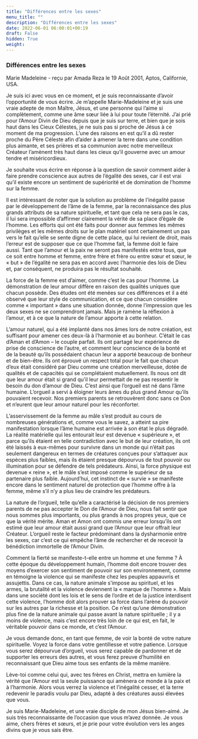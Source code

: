 ```yaml
---
title: "Différences entre les sexes"
menu_title: ""
description: "Différences entre les sexes"
date: 2022-06-01 06:00:01+00:19
draft: False
hidden: True
weight:
---
```

### Différences entre les sexes

Marie Madeleine - reçu par Amada Reza le 19 Août 2001, Aptos, Californie, USA.

Je suis ici avec vous en ce moment, et je suis reconnaissante d’avoir l’opportunité de vous écrire. Je m’appelle Marie-Madeleine et je suis une vraie adepte de mon Maître, Jésus, et une personne qui l’aime si complètement, comme une âme sœur liée à lui pour toute l’éternité. J’ai prié pour l’Amour Divin de Dieu depuis que je suis sur terre, et bien que je sois haut dans les Cieux Célestes, je ne suis pas si proche de Jésus à ce moment de ma progression. L’une des raisons en est qu’il a dû rester proche du Père Céleste afin d’aider à amener la terre dans une condition plus aimante, et ses prières et sa communion avec notre merveilleux Créateur l’amènent très haut dans les cieux qu’il gouverne avec un amour tendre et miséricordieux.

Je souhaite vous écrire en réponse à la question de savoir comment aider à faire prendre conscience aux autres de l’égalité des sexes, car il est vrai qu’il existe encore un sentiment de supériorité et de domination de l’homme sur la femme.

Il est intéressant de noter que la solution au problème de l’inégalité passe par le développement de l’âme de la femme, par la reconnaissance des plus grands attributs de sa nature spirituelle, et tant que cela ne sera pas le cas, il lui sera impossible d’affirmer clairement la vérité de sa place d’égale de l’homme. Les efforts qui ont été faits pour donner aux femmes les mêmes privilèges et les mêmes droits sur le plan matériel sont certainement un pas vers le fait qu’elle se sente digne de cette place, qui lui revient de droit, mais l’erreur est de supposer que ce que l’homme fait, la femme doit le faire aussi. Tant que l’amour et la paix ne seront pas manifestés entre tous, que ce soit entre homme et femme, entre frère et frère ou entre sœur et sœur, le « but » de l’égalité ne sera pas en accord avec l’harmonie des lois de Dieu et, par conséquent, ne produira pas le résultat souhaité.

La force de la femme est d’aimer, comme c’est le cas pour l’homme. La démonstration de leur amour diffère en raison des qualités uniques que chacun possède. Des études ont été menées sur ces différences et il a été observé que leur style de communication, et ce que chacun considère comme « important » dans une situation donnée, donne l’impression que les deux sexes ne se comprendront jamais. Mais je ramène la réflexion à l’amour, et à ce que la nature de l’amour apporte à cette relation.

L’amour naturel, qui a été implanté dans nos âmes lors de notre création, est suffisant pour amener ces deux-là à l’harmonie et au bonheur. C’était le cas d’Aman et d’Amon – le couple parfait. Ils ont partagé leur expérience de prise de conscience de l’autre, et comment leur conscience de la bonté et de la beauté qu’ils possédaient chacun leur a apporté beaucoup de bonheur et de bien-être. Ils ont éprouvé un respect total pour le fait que chacun d’eux était considéré par Dieu comme une création merveilleuse, dotée de qualités et de capacités qui se complétaient mutuellement. Ils nous ont dit que leur amour était si grand qu’il leur permettait de ne pas ressentir le besoin du don d’amour de Dieu. C’est ainsi que l’orgueil est né dans l’âme humaine. L’orgueil a servi à éloigner leurs âmes du plus grand Amour qu’ils pouvaient recevoir. Nos premiers parents se retrouvèrent donc sans ce Don et n’eurent que leur amour naturel pour les réconforter.

L’asservissement de la femme au mâle s’est produit au cours de nombreuses générations et, comme vous le savez, a atteint sa pire manifestation lorsque l’âme humaine est arrivée à son état le plus dégradé. La réalité matérielle qui les entourait leur est devenue « supérieure », et parce qu’ils étaient en telle contradiction avec le but de leur création, ils ont été laissés à eux-mêmes pour survivre dans un monde qui n’était pas seulement dangereux en termes de créatures conçues pour s’attaquer aux espèces plus faibles, mais ils étaient presque dépourvus de tout pouvoir ou illumination pour se défendre de tels prédateurs. Ainsi, la force physique est devenue « reine », et le mâle s’est imposé comme le supérieur de sa partenaire plus faible. Aujourd’hui, cet instinct de « survie » se manifeste encore dans le sentiment naturel de protection que l’homme offre à la femme, même s’il n’y a plus lieu de craindre les prédateurs.

La nature de l’orgueil, telle qu’elle a caractérisé la décision de nos premiers parents de ne pas accepter le Don de l’Amour de Dieu, nous fait sentir que nous sommes plus importants, ou plus grands à nos propres yeux, que ce que la vérité mérite. Aman et Amon ont commis une erreur lorsqu’ils ont estimé que leur amour était aussi grand que l’Amour que leur offrait leur Créateur. L’orgueil reste le facteur prédominant dans la dysharmonie entre les sexes, car c’est ce qui empêche l’âme de rechercher et de recevoir la bénédiction immortelle de l’Amour Divin.

Comment la fierté se manifeste-t-elle entre un homme et une femme ? À cette époque du développement humain, l’homme doit encore trouver des moyens d’exercer son sentiment de pouvoir sur son environnement, comme en témoigne la violence qui se manifeste chez les peuples appauvris et assujettis. Dans ce cas, la nature animale s’impose au spirituel, et les armes, la brutalité et la violence deviennent la « marque de l’homme ». Mais dans une société dont les lois et le sens de l’ordre et de la justice interdisent cette violence, l’homme doit alors prouver sa force dans l’arène du pouvoir sur les autres par la richesse et la position. Ce n’est qu’une démonstration plus fine de la nature animale qui passe avant la nature spirituelle ; il y a moins de violence, mais c’est encore très loin de ce qui est, en fait, le véritable pouvoir dans ce monde, et c’est l’Amour.

Je vous demande donc, en tant que femme, de voir la bonté de votre nature spirituelle. Voyez la force dans votre gentillesse et votre patience. Lorsque vous serez dépourvue d’orgueil, vous serez capable de pardonner et de supporter les erreurs des autres, et vous ferez preuve d’humilité en reconnaissant que Dieu aime tous ses enfants de la même manière.

Lève-toi comme celui qui, avec tes frères en Christ, mettra en lumière la vérité que l’Amour est la seule puissance qui amènera ce monde à la paix et à l’harmonie. Alors vous verrez la violence et l’inégalité cesser, et la terre redevenir le paradis voulu par Dieu, adapté à des créatures aussi élevées que vous.

Je suis Marie-Madeleine, et une vraie disciple de mon Jésus bien-aimé. Je suis très reconnaissante de l’occasion que vous m’avez donnée. Je vous aime, chers frères et sœurs, et je prie pour votre évolution vers les anges divins que je vous sais être.